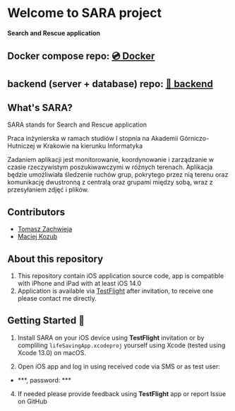 # Welcome to SARA project
#### Search and Rescue application

## Docker compose repo: [💿 Docker](https://github.com/macko99/sara-docker-public)

## backend (server + database) repo: [💾 backend](https://github.com/macko99/sara-server-public)

## What's SARA?

SARA stands for Search and Rescue application

Praca inżynierska w ramach studiów I stopnia na Akademii Górniczo-Hutniczej w Krakowie na kierunku Informatyka 

Zadaniem aplikacji jest monitorowanie, koordynowanie i zarządzanie w czasie rzeczywistym poszukiwawczymi w różnych terenach. Aplikacja będzie umożliwiała śledzenie ruchów grup, pokrytego przez nią terenu oraz komunikację dwustronną z centralą oraz grupami między sobą, wraz z przesyłaniem zdjęć i plików.

## Contributors

- <a href="https://github.com/tombush0">Tomasz Zachwieja</a>
- <a href="https://github.com/macko99">Maciej Kozub</a>

## About this repository

1. This repository contain iOS application source code, app is compatible with iPhone and iPad with at least iOS 14.0
2. Application is available via [TestFlight](https://apps.apple.com/pl/app/testflight/id899247664?l=pl) after invitation, to receive one please contact me directly.


## Getting Started 📱

1. Install SARA on your iOS device using **TestFlight** invitation or by compliling `lifeSavingApp.xcodeproj` yourself using Xcode (tested using Xcode 13.0) on macOS.

2. Open iOS app and log in using received code via SMS or as test user:
- ***, password: ***

4. If needed please provide feedback using **TestFlight** app or report Issue on GitHub
